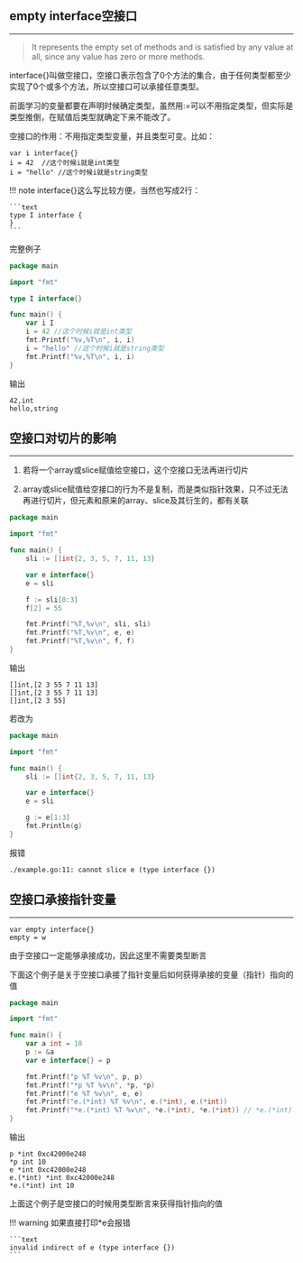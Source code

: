 ## **empty interface空接口**

---

> It represents the empty set of methods and is satisfied by any value at all, since any value has zero or more methods.

interface{}叫做空接口，空接口表示包含了0个方法的集合，由于任何类型都至少实现了0个或多个方法，所以空接口可以承接任意类型。

前面学习的变量都要在声明时候确定类型，虽然用:=可以不用指定类型，但实际是类型推倒，在赋值后类型就确定下来不能改了。

空接口的作用：不用指定类型变量，并且类型可变。比如：

```text
var i interface{}
i = 42	//这个时候i就是int类型
i = "hello"	//这个时候i就是string类型
```

!!! note
	interface{}这么写比较方便，当然也写成2行：

	```text
	type I interface {
	}
	```

完整例子

```go
package main

import "fmt"

type I interface{}

func main() {
	var i I
	i = 42 //这个时候i就是int类型
	fmt.Printf("%v,%T\n", i, i)
	i = "hello" //这个时候i就是string类型
	fmt.Printf("%v,%T\n", i, i)
}
```

输出

```text
42,int
hello,string
```

## **空接口对切片的影响**

---

1. 若将一个array或slice赋值给空接口，这个空接口无法再进行切片

2. array或slice赋值给空接口的行为不是复制，而是类似指针效果，只不过无法再进行切片，但元素和原来的array、slice及其衍生的，都有关联

```go
package main

import "fmt"

func main() {
	sli := []int{2, 3, 5, 7, 11, 13}

	var e interface{}
	e = sli

	f := sli[0:3]
	f[2] = 55

	fmt.Printf("%T,%v\n", sli, sli)
	fmt.Printf("%T,%v\n", e, e)
	fmt.Printf("%T,%v\n", f, f)
}
```

输出

```text
[]int,[2 3 55 7 11 13]
[]int,[2 3 55 7 11 13]
[]int,[2 3 55]
```

若改为

```go
package main

import "fmt"

func main() {
	sli := []int{2, 3, 5, 7, 11, 13}

	var e interface{}
	e = sli

	g := e[1:3]
	fmt.Println(g)
}
```

报错

```text
./example.go:11: cannot slice e (type interface {})
```

## **空接口承接指针变量**

---

```text
var empty interface{}
empty = w
```

由于空接口一定能够承接成功，因此这里不需要类型断言

下面这个例子是关于空接口承接了指针变量后如何获得承接的变量（指针）指向的值

```go
package main

import "fmt"

func main() {
    var a int = 10
    p := &a
    var e interface{} = p

    fmt.Printf("p %T %v\n", p, p)
    fmt.Printf("*p %T %v\n", *p, *p)
    fmt.Printf("e %T %v\n", e, e)
    fmt.Printf("e.(*int) %T %v\n", e.(*int), e.(*int))
    fmt.Printf("*e.(*int) %T %v\n", *e.(*int), *e.(*int)) // *e.(*int)可以写为*(e.(*int))，前者是后者的简写方式
}
```

输出

```text
p *int 0xc42000e248
*p int 10
e *int 0xc42000e248
e.(*int) *int 0xc42000e248
*e.(*int) int 10
```

上面这个例子是空接口的时候用类型断言来获得指针指向的值

!!! warning
	如果直接打印*e会报错

	```text
	invalid indirect of e (type interface {})
	```

